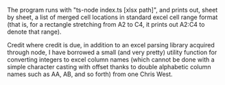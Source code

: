 The program runs with "ts-node index.ts [xlsx path]", and prints out, sheet by sheet, a list of merged cell locations in standard excel cell range format (that is, for a rectangle stretching from A2 to C4, it prints out A2:C4 to denote that range).

Credit where credit is due, in addition to an excel parsing library acquired through node, I have borrowed a small (and very pretty) utility function for converting integers to excel column names (which cannot be done with a simple character casting with offset thanks to double alphabetic column names such as AA, AB, and so forth) from one Chris West.
